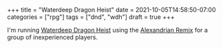 +++
title = "Waterdeep Dragon Heist"
date = 2021-10-05T14:58:50-07:00
categories = ["rpg"]
tags = ["dnd", "wdh"]
draft = true
+++

I'm running [Waterdeep Dragon Heist](https://duckduckgo.com/?q=waterdeep+dragon+heist&ia=web)
using the [Alexandrian Remix](https://thealexandrian.net/wordpress/41217/roleplaying-games/dragon-heist-remix-part-1-the-villains)
for a group of inexperienced players.
